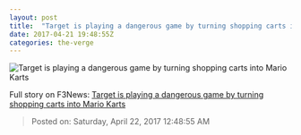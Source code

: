 ```yaml
---
layout: post
title:  "Target is playing a dangerous game by turning shopping carts into Mario Karts"
date: 2017-04-21 19:48:55Z
categories: the-verge
---
```


![Target is playing a dangerous game by turning shopping carts into Mario Karts](https://cdn0.vox-cdn.com/thumbor/Cp8Gb4alCn1SE7Xenpv24AkZk-c=/52x0:888x470/1600x900/cdn0.vox-cdn.com/uploads/chorus_image/image/54387087/Mario_header_3.0.jpg)




Full story on F3News: [Target is playing a dangerous game by turning shopping carts into Mario Karts](http://www.f3nws.com/n/cpqrG)

> Posted on: Saturday, April 22, 2017 12:48:55 AM
